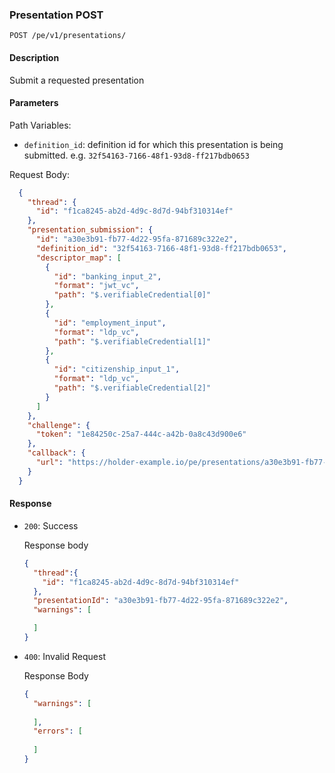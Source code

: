 ### Presentation POST

`POST /pe/v1/presentations/`


#### Description

Submit a requested presentation


#### Parameters

Path Variables:
* `definition_id`: definition id for which this presentation is being submitted. e.g. `32f54163-7166-48f1-93d8-ff217bdb0653`


Request Body:
```json
  {
    "thread": {
      "id": "f1ca8245-ab2d-4d9c-8d7d-94bf310314ef"
    },
    "presentation_submission": {
      "id": "a30e3b91-fb77-4d22-95fa-871689c322e2",
      "definition_id": "32f54163-7166-48f1-93d8-ff217bdb0653",
      "descriptor_map": [
        {
          "id": "banking_input_2",
          "format": "jwt_vc",
          "path": "$.verifiableCredential[0]"
        },
        {
          "id": "employment_input",
          "format": "ldp_vc",
          "path": "$.verifiableCredential[1]"
        },
        {
          "id": "citizenship_input_1",
          "format": "ldp_vc",
          "path": "$.verifiableCredential[2]"
        }
      ]
    },
    "challenge": {
      "token": "1e84250c-25a7-444c-a42b-0a8c43d900e6"
    },
    "callback": {
      "url": "https://holder-example.io/pe/presentations/a30e3b91-fb77-4d22-95fa-871689c322e2/statuses"
    }
  }
```


#### Response
* `200`: Success

  Response body
    ```json
    {
      "thread":{
        "id": "f1ca8245-ab2d-4d9c-8d7d-94bf310314ef"
      },
      "presentationId": "a30e3b91-fb77-4d22-95fa-871689c322e2", 
      "warnings": [
  
      ]
    }
    ```

* `400`: Invalid Request

  Response Body
    ```json
    {
      "warnings": [
      
      ],
      "errors": [
      
      ]
    }
    ```
